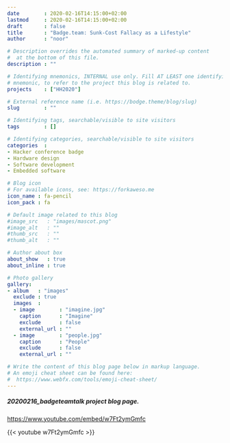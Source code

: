 ```yaml
---
date        : 2020-02-16T14:15:00+02:00
lastmod     : 2020-02-16T14:15:00+02:00
draft       : false
title       : "Badge.team: Sunk-Cost Fallacy as a Lifestyle"
author      : "noor"

# Description overrides the automated summary of marked-up content
#  at the bottom of this file.
description : ""

# Identifying mnemonics, INTERNAL use only. Fill AT LEAST one identifying
# mnemonic, to refer to the project this blog is related to.
projects    : ["HH2020"]

# External reference name (i.e. https://bodge.theme/blog/slug)
slug        : ""

# Identifying tags, searchable/visible to site visitors
tags        : []

# Identifying categories, searchable/visible to site visitors
categories  :
- Hacker conference badge
- Hardware design
- Software development
- Embedded software

# Blog icon
# For available icons, see: https://forkaweso.me
icon_name : fa-pencil
icon_pack : fa

# Default image related to this blog
#image_src   : "images/mascot.png"
#image_alt   : ""
#thumb_src   : ""
#thumb_alt   : ""

# Author about box
about_show   : true
about_inline : true

# Photo gallery
gallery:
- album   : "images"
  exclude : true
  images  :
  - image        : "imagine.jpg"
    caption      : "Imagine"
    exclude      : false
    external_url : ""
  - image        : "people.jpg"
    caption      : "People"
    exclude      : false
    external_url : ""

# Write the content of this blog page below in markup language.
# An emoji cheat sheet can be found here:
#  https://www.webfx.com/tools/emoji-cheat-sheet/
---
```


##### 20200216_badgeteamtalk project blog page.

https://www.youtube.com/embed/w7Ft2ymGmfc

<!--more-->

{{< youtube w7Ft2ymGmfc >}}
